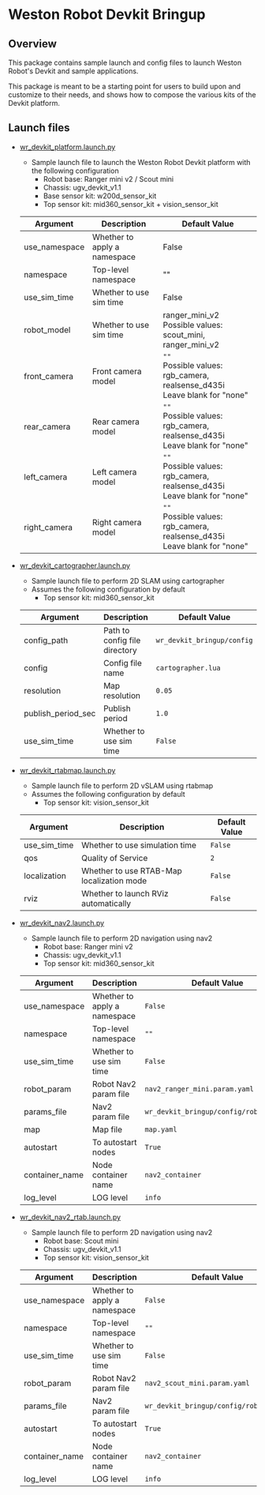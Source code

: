 # Weston Robot Devkit Bringup

## Overview
This package contains sample launch and config files to launch Weston Robot's Devkit and sample applications.

This package is meant to be a starting point for users to build upon and customize to their needs, and shows how to compose the various kits of the Devkit platform.

## Launch files
* [wr_devkit_platform.launch.py](./launch/platform/wr_devkit_platform.launch.py)
  * Sample launch file to launch the Weston Robot Devkit platform with the following configuration
    * Robot base: Ranger mini v2 / Scout mini
    * Chassis: ugv_devkit_v1.1
    * Base sensor kit: w200d_sensor_kit
    * Top sensor kit: mid360_sensor_kit + vision_sensor_kit
  
  | Argument      | Description                  | Default Value                                                                     |
  | ------------- | ---------------------------- | --------------------------------------------------------------------------------- |
  | use_namespace | Whether to apply a namespace | False                                                                             |
  | namespace     | Top-level namespace          | ""                                                                                |
  | use_sim_time  | Whether to use sim time      | False                                                                             |
  | robot_model   | Whether to use sim time      | ranger_mini_v2<br/> Possible values: scout_mini, ranger_mini_v2                   |
  | front_camera  | Front camera model           | `""`<br/> Possible values: rgb_camera, realsense_d435i<br/>Leave blank for "none" |
  | rear_camera   | Rear camera model            | `""`<br/> Possible values: rgb_camera, realsense_d435i<br/>Leave blank for "none" |
  | left_camera   | Left camera model            | `""`<br/> Possible values: rgb_camera, realsense_d435i<br/>Leave blank for "none" |
  | right_camera  | Right camera model           | `""`<br/> Possible values: rgb_camera, realsense_d435i<br/>Leave blank for "none" |

* [wr_devkit_cartographer.launch.py](./launch/slam/wr_devkit_cartographer.launch.py)
  * Sample launch file to perform 2D SLAM using cartographer
  * Assumes the following configuration by default
    * Top sensor kit: mid360_sensor_kit

  | Argument           | Description                   | Default Value              |
  | ------------------ | ----------------------------- | -------------------------- |
  | config_path        | Path to config file directory | `wr_devkit_bringup/config` |
  | config             | Config file name              | `cartographer.lua`         |
  | resolution         | Map resolution                | `0.05`                     |
  | publish_period_sec | Publish period                | `1.0`                      |
  | use_sim_time       | Whether to use sim time       | `False`                    |

* [wr_devkit_rtabmap.launch.py](./launch/vslam/wr_devkit_rtabmap.launch.py)
  * Sample launch file to perform 2D vSLAM using rtabmap
  * Assumes the following configuration by default
    * Top sensor kit: vision_sensor_kit

  | Argument     | Description                               | Default Value |
  | ------------ | ----------------------------------------- | ------------- |
  | use_sim_time | Whether to use simulation time            | `False`       |
  | qos          | Quality of Service                        | `2`           |
  | localization | Whether to use RTAB-Map localization mode | `False`       |
  | rviz         | Whether to launch RViz automatically      | `False`       |

* [wr_devkit_nav2.launch.py](./launch/nav2/wr_devkit_nav2.launch.py)
  * Sample launch file to perform 2D navigation using nav2
    * Robot base: Ranger mini v2
    * Chassis: ugv_devkit_v1.1
    * Top sensor kit: mid360_sensor_kit

  | Argument       | Description                  | Default Value                          |
  | -------------- | ---------------------------- | -------------------------------------- |
  | use_namespace  | Whether to apply a namespace | `False`                                |
  | namespace      | Top-level namespace          | `""`                                   |
  | use_sim_time   | Whether to use sim time      | `False`                                |
  | robot_param    | Robot Nav2 param file        | `nav2_ranger_mini.param.yaml`          |
  | params_file    | Nav2 param file              | `wr_devkit_bringup/config/robot_param` |
  | map            | Map file                     | `map.yaml`                             |
  | autostart      | To autostart nodes           | `True`                                 |
  | container_name | Node container name          | `nav2_container`                       |
  | log_level      | LOG level                    | `info`                                 |

* [wr_devkit_nav2_rtab.launch.py](./launch/nav2/wr_devkit_nav2.launch.py)
  * Sample launch file to perform 2D navigation using nav2
    * Robot base: Scout mini
    * Chassis: ugv_devkit_v1.1
    * Top sensor kit: vision_sensor_kit

  | Argument       | Description                  | Default Value                          |
  | -------------- | ---------------------------- | -------------------------------------- |
  | use_namespace  | Whether to apply a namespace | `False`                                |
  | namespace      | Top-level namespace          | `""`                                   |
  | use_sim_time   | Whether to use sim time      | `False`                                |
  | robot_param    | Robot Nav2 param file        | `nav2_scout_mini.param.yaml`           |
  | params_file    | Nav2 param file              | `wr_devkit_bringup/config/robot_param` |  |
  | autostart      | To autostart nodes           | `True`                                 |
  | container_name | Node container name          | `nav2_container`                       |
  | log_level      | LOG level                    | `info`                                 |